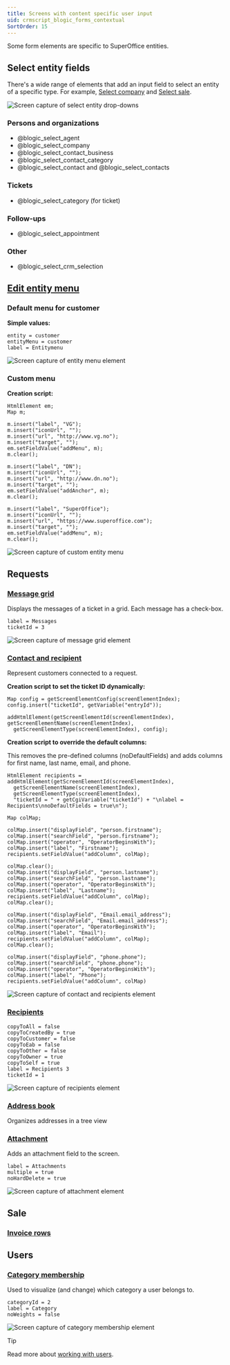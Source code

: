 ```yaml
---
title: Screens with content specific user input
uid: crmscript_blogic_forms_contextual
SortOrder: 15
---
```


Some form elements are specific to SuperOffice entities.

## Select entity fields

There's a wide range of elements that add an input field to select an entity of a specific type. For example, [Select company](@blogic_select_company) and [Select sale](@blogic_select_sale).

![Screen capture of select entity drop-downs](../images/select-entity-dropdown.png)

### Persons and organizations

* @blogic_select_agent
* @blogic_select_company
* @blogic_select_contact_business
* @blogic_select_contact_category
* @blogic_select_contact and @blogic_select_contacts

### Tickets

* @blogic_select_category (for ticket)

### Follow-ups

* @blogic_select_appointment

### Other

* @blogic_select_crm_selection

## [Edit entity menu](@blogic_edit_entity_menu)

### Default menu for customer

**Simple values:**

```crmscript
entity = customer
entityMenu = customer
label = Entitymenu
```

![Screen capture of entity menu element](../images/entity-menu-element.png)

### Custom menu

**Creation script:**

```crmscript
HtmlElement em;
Map m;

m.insert("label", "VG");
m.insert("iconUrl", "");
m.insert("url", "http://www.vg.no");
m.insert("target", "");
em.setFieldValue("addMenu", m);
m.clear();

m.insert("label", "DN");
m.insert("iconUrl", "");
m.insert("url", "http://www.dn.no");
m.insert("target", "");
em.setFieldValue("addAnchor", m);
m.clear();

m.insert("label", "SuperOffice");
m.insert("iconUrl", "");
m.insert("url", "https://www.superoffice.com");
m.insert("target", "");
em.setFieldValue("addMenu", m);
m.clear();
```

![Screen capture of custom entity menu](../images/entity-menu-custom.png)

## Requests

### [Message grid](@blogic_message_grid)

Displays the messages of a ticket in a grid. Each message has a check-box.

```crmscript
label = Messages
ticketId = 3
```

![Screen capture of message grid element](../images/message-grid.png)

### [Contact and recipient](@blogic_contact_and_recipient)

Represent customers connected to a request.

**Creation script to set the ticket ID dynamically:**

```crmscript
Map config = getScreenElementConfig(screenElementIndex);
config.insert("ticketId", getVariable("entryId"));

addHtmlElement(getScreenElementId(screenElementIndex), getScreenElementName(screenElementIndex),
  getScreenElementType(screenElementIndex), config);
```

**Creation script to override the default columns:**

This removes the pre-defined columns (noDefaultFields) and adds columns for first name, last name, email, and phone.

```crmscript
HtmlElement recipients = addHtmlElement(getScreenElementId(screenElementIndex),
  getScreenElementName(screenElementIndex),
  getScreenElementType(screenElementIndex),
  "ticketId = " + getCgiVariable("ticketId") + "\nlabel = Recipients\nnoDefaultFields = true\n");

Map colMap;

colMap.insert("displayField", "person.firstname");
colMap.insert("searchField", "person.firstname");
colMap.insert("operator", "OperatorBeginsWith");
colMap.insert("label", "Firstname");
recipients.setFieldValue("addColumn", colMap);

colMap.clear();
colMap.insert("displayField", "person.lastname");
colMap.insert("searchField", "person.lastname");
colMap.insert("operator", "OperatorBeginsWith");
colMap.insert("label", "Lastname");
recipients.setFieldValue("addColumn", colMap);
colMap.clear();

colMap.insert("displayField", "Email.email_address");
colMap.insert("searchField", "Email.email_address");
colMap.insert("operator", "OperatorBeginsWith");
colMap.insert("label", "Email");
recipients.setFieldValue("addColumn", colMap);
colMap.clear();

colMap.insert("displayField", "phone.phone");
colMap.insert("searchField", "phone.phone");
colMap.insert("operator", "OperatorBeginsWith");
colMap.insert("label", "Phone");
recipients.setFieldValue("addColumn", colMap)
```

![Screen capture of contact and recipients element](../images/contact-and-recipients-element.png)

### [Recipients](@blogic_recipients)

```crmscript
copyToAll = false
copyToCreatedBy = true
copyToCustomer = false
copyToEab = false
copyToOther = false
copyToOwner = true
copyToSelf = true
label = Recipients 3
ticketId = 1
```

![Screen capture of recipients element](../images/recipients-element.png)

### [Address book](@blogic_address_book)

Organizes addresses in a tree view

### [Attachment](@blogic_attachment)

Adds an attachment field to the screen.

```crmscript
label = Attachments
multiple = true
noHardDelete = true
```

![Screen capture of attachment element](../images/attachment-element.png)

## Sale

### [Invoice rows](@blogic_invoice)

## Users

### [Category membership](@blogic_category_membership)

Used to visualize (and change) which category a user belongs to.

```crmscript
categoryId = 2
label = Category
noWeights = false
```

![Screen capture of category membership element](../images/category-membership.png)

> [!TIP]
> Read more about [working with users](@crmscript-class-user).
